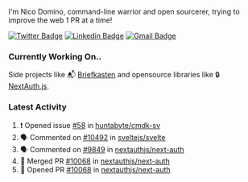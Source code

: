 
I'm Nico Domino, command-line warrior and open sourcerer, trying to improve the web 1 PR at a time!

[![Twitter Badge](https://img.shields.io/badge/-@ndom91-1ca0f1?style=flat-square&labelColor=1ca0f1&logo=twitter&logoColor=white&link=https://twitter.com/ndom91)](https://twitter.com/ndom91) [![Linkedin Badge](https://img.shields.io/badge/-ndom91-blue?style=flat-square&logo=Linkedin&logoColor=white&link=https://www.linkedin.com/in/ndom91/)](https://www.linkedin.com/in/ndom91/) [![Gmail Badge](https://img.shields.io/badge/-yo@ndo.dev-c14438?style=flat-square&logo=mail.ru&logoColor=white&link=mailto:yo@ndo.dev)](mailto:yo@ndo.dev)

### Currently Working On..

Side projects like 📬 [Briefkasten](https://briefkastenhq.com) and opensource libraries like 🔒 [NextAuth.js](https://github.com/nextauthjs/next-auth).

<!--START_SECTION_PROFILE_VIEWS:readme-info-->
<!--END_SECTION_PROFILE_VIEWS:readme-info-->

<!--START_SECTION_DAILY_COMMIT:readme-info-->
<!--END_SECTION_DAILY_COMMIT:readme-info-->

<!--START_SECTION_WEEKLY_COMMIT:readme-info-->
<!--END_SECTION_WEEKLY_COMMIT:readme-info-->

### Latest Activity

<!--START_SECTION:activity-->
1. ❗ Opened issue [#58](https://github.com/huntabyte/cmdk-sv/issues/58) in [huntabyte/cmdk-sv](https://github.com/huntabyte/cmdk-sv)
2. 🗣 Commented on [#10492](https://github.com/sveltejs/svelte/issues/10492#issuecomment-1954650335) in [sveltejs/svelte](https://github.com/sveltejs/svelte)
3. 🗣 Commented on [#9849](https://github.com/nextauthjs/next-auth/pull/9849#issuecomment-1952240354) in [nextauthjs/next-auth](https://github.com/nextauthjs/next-auth)
4. 🎉 Merged PR [#10068](https://github.com/nextauthjs/next-auth/pull/10068) in [nextauthjs/next-auth](https://github.com/nextauthjs/next-auth)
5. 💪 Opened PR [#10068](https://github.com/nextauthjs/next-auth/pull/10068) in [nextauthjs/next-auth](https://github.com/nextauthjs/next-auth)
<!--END_SECTION:activity-->
